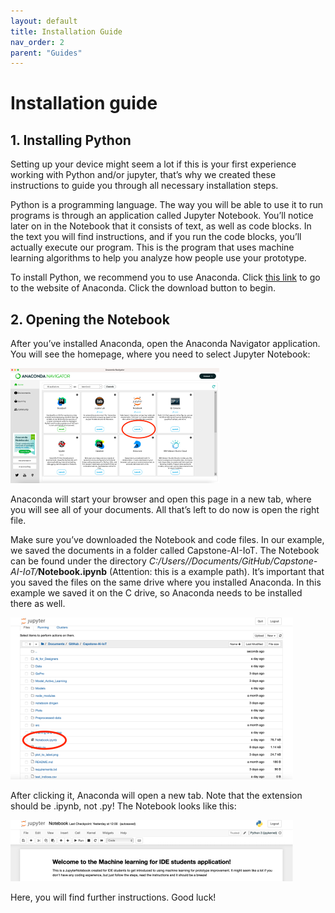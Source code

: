 ```yaml
---
layout: default
title: Installation Guide
nav_order: 2
parent: "Guides"
---
```


# Installation guide
## 1. Installing Python
Setting up your device might seem a lot if this is your first experience working with Python and/or jupyter, that’s why we created these instructions to guide you through all necessary installation steps. 

Python is a programming language. The way you will be able to use it to run programs is through an application called Jupyter Notebook. You’ll notice later on in the Notebook that it consists of text, as well as code blocks. In the text you will find instructions, and if you run the code blocks, you’ll actually execute our program. This is the program that uses machine learning algorithms to help you analyze how people use your prototype.

To install Python, we recommend you to use Anaconda. Click [this link](https://www.anaconda.com/) to go to the website of Anaconda. Click the download button to begin.

## 2. Opening the Notebook
After you’ve installed Anaconda, open the Anaconda Navigator application. You will see the homepage, where you need to select Jupyter Notebook:

<img width="334" alt="conda" src="213722982-87e0bb00-60df-4899-912f-6a2f400aa9af.png">

Anaconda will start your browser and open this page in a new tab, where you will see all of your documents. All that’s left to do now is open the right file.

Make sure you’ve downloaded the Notebook and code files. In our example, we saved the documents in a folder called Capstone-AI-IoT. The Notebook can be found under the directory _C:/Users/<name>/Documents/GitHub/Capstone-AI-IoT/_**Notebook.ipynb** (Attention: this is a example path). It’s important that you saved the files on the same drive where you installed Anaconda. In this example we saved it on the C drive, so Anaconda needs to be installed there as well.
  
<img width="452" alt="jupyter" src="213723143-b74b2d0a-0ca1-4b7f-99da-2069a4a14b04.png">

After clicking it, Anaconda will open a new tab. Note that the extension should be .ipynb, not .py! The Notebook looks like this:
  
<img width="452" alt="notebook" src="213723270-457aa64f-e84a-412f-b9d5-dcd897194919.png">
  
Here, you will find further instructions. Good luck!
